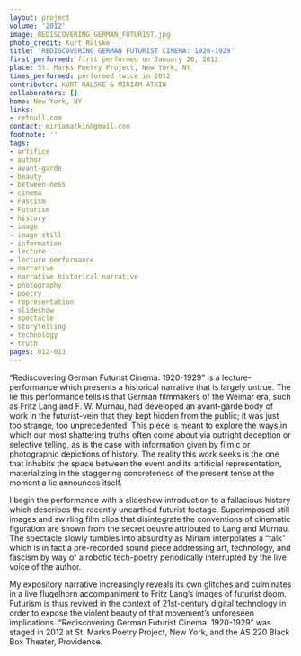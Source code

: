 ```yaml
---
layout: project
volume: '2012'
image: REDISCOVERING_GERMAN_FUTURIST.jpg
photo_credit: Kurt Ralske
title: 'REDISCOVERING GERMAN FUTURIST CINEMA: 1920-1929'
first_performed: first performed on January 20, 2012
place: St. Marks Poetry Project, New York, NY
times_performed: performed twice in 2012
contributor: KURT RALSKE & MIRIAM ATKIN
collaborators: []
home: New York, NY
links:
- retnull.com
contact: miriamatkin@gmail.com
footnote: ''
tags:
- artifice
- author
- avant-garde
- beauty
- between-ness
- cinema
- Fascism
- Futurism
- history
- image
- image still
- information
- lecture
- lecture performance
- narrative
- narrative historical narrative
- photography
- poetry
- representation
- slideshow
- spectacle
- storytelling
- technology
- truth
pages: 012-013
---
```


“Rediscovering German Futurist Cinema: 1920-1929” is a lecture-performance which presents a historical narrative that is largely untrue. The lie this performance tells is that German filmmakers of the Weimar era, such as Fritz Lang and F. W. Murnau, had developed an avant-garde body of work in the futurist-vein that they kept hidden from the public; it was just too strange, too unprecedented. This piece is meant to explore the ways in which our most shattering truths often come about via outright deception or selective telling, as is the case with information given by filmic or photographic depictions of history. The reality this work seeks is the one that inhabits the space between the event and its artificial representation, materializing in the staggering concreteness of the present tense at the moment a lie announces itself.

I begin the performance with a slideshow introduction to a fallacious history which describes the recently unearthed futurist footage. Superimposed still images and swirling film clips that disintegrate the conventions of cinematic figuration are shown from the secret oeuvre attributed to Lang and Murnau. The spectacle slowly tumbles into absurdity as Miriam interpolates a “talk” which is in fact a pre-recorded sound piece addressing art, technology, and fascism by way of a robotic tech-poetry periodically interrupted by the live voice of the author.

My expository narrative increasingly reveals its own glitches and culminates in a live flugelhorn accompaniment to Fritz Lang’s images of futurist doom. Futurism is thus revived in the context of 21st-century digital technology in order to expose the violent beauty of that movement’s unforeseen implications. “Rediscovering German Futurist Cinema: 1920-1929” was staged in 2012 at St. Marks Poetry Project, New York, and the AS 220 Black Box Theater, Providence.
